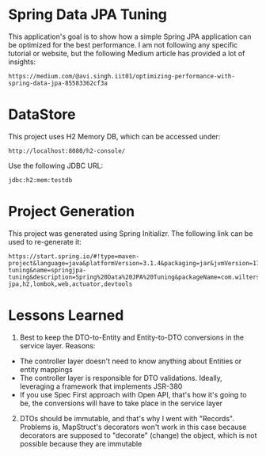# Spring Data JPA Tuning
This application's goal is to show how a simple Spring JPA application can be optimized for the best performance. I am not following any specific tutorial or website, but the following Medium article has provided a lot of insights:

```
https://medium.com/@avi.singh.iit01/optimizing-performance-with-spring-data-jpa-85583362cf3a
```

# DataStore
This project uses H2 Memory DB, which can be accessed under:

```
http://localhost:8080/h2-console/
```

Use the following JDBC URL:

```
jdbc:h2:mem:testdb
```

# Project Generation
This project was generated using Spring Initializr. The following link can be used to re-generate it:
```
https://start.spring.io/#!type=maven-project&language=java&platformVersion=3.1.4&packaging=jar&jvmVersion=17&groupId=com.wilterson&artifactId=springjpa-tuning&name=springjpa-tuning&description=Spring%20Data%20JPA%20Tuning&packageName=com.wilterson&dependencies=data-jpa,h2,lombok,web,actuator,devtools
```

# Lessons Learned

1. Best to keep the DTO-to-Entity and Entity-to-DTO conversions in the service layer. Reasons:
 - The controller layer doesn't need to know anything about Entities or entity mappings
 - The controller layer is responsible for DTO validations. Ideally, leveraging a framework that implements JSR-380
 - If you use Spec First approach with Open API, that's how it's going to be, the conversions will have to take place in the service layer
2. DTOs should be immutable, and that's why I went with "Records". Problems is, MapStruct's decorators won't work in this case because decorators are supposed to "decorate" (change) the object, which is not possible because they are immutable
